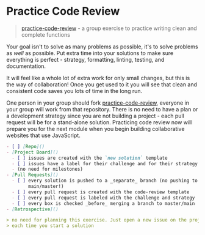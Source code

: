 # Practice Code Review

> [practice-code-review](https://github.com/HackYourFutureBelgium/bf-practice-code-review) -
> a group exercise to practice writing clean and complete functions

Your goal isn't to solve as many problems as possible, it's to solve problems as
_well_ as possible. Put extra time into your solutions to make sure everything
is perfect - strategy, formatting, linting, testing, and documentation.

It will feel like a whole lot of extra work for only small changes, but this is
the way of collaboration! Once you get used to it you will see that clean and
consistent code saves you lots of time in the long run.

One person in your group should fork
[practice-code-review](https://github.com/HackYourFutureBelgium/bf-practice-code-review),
everyone in your group will work from that repository. There is no need to have
a plan or a development strategy since you are not building a project - each
pull request will be for a stand-alone solution. Practicing code review now will
prepare you for the next module when you begin building collaborative websites
that use JavaScript.

```markdown
- [ ] [Repo]()
- [Project Board]()
  - [ ] issues are created with the `new solution` template
  - [ ] issues have a label for their challenge and for their strategy
  - (no need for milestones)
- [Pull Requests]()
  - [ ] every solution is pushed to a _separate_ branch (no pushing to
        main/master!)
  - [ ] every pull request is created with the code-review template
  - [ ] every pull request is labeled with the challenge and strategy
  - [ ] every box is checked _before_ merging a branch to master/main
- [Retrospective]()

> no need for planning this exercise. Just open a new issue on the project board
> each time you start a solution
```
